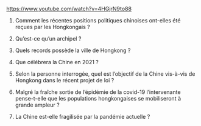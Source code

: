 https://www.youtube.com/watch?v=4HGjrN9to88

1) Comment les récentes positions politiques chinoises ont-elles été reçues par les Hongkongais ?

2) Qu’est-ce qu’un archipel ? 

3) Quels records possède la ville de Hongkong ?

4) Que célébrera la Chine en 2021 ?

5) Selon la personne interrogée, quel est l’objectif de la Chine vis-à-vis de Hongkong dans le récent projet de loi ?

6) Malgré la fraîche sortie de l’épidémie de la covid-19 l’intervenante pense-t-elle que les populations hongkongaises se mobiliseront à grande ampleur ?

7) La Chine est-elle fragilisée par la pandémie actuelle ?
